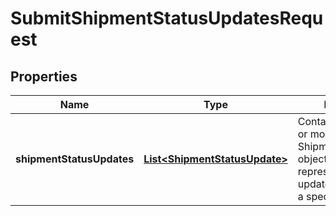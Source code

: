 # SubmitShipmentStatusUpdatesRequest

## Properties
Name | Type | Description | Notes
------------ | ------------- | ------------- | -------------
**shipmentStatusUpdates** | [**List&lt;ShipmentStatusUpdate&gt;**](ShipmentStatusUpdate.md) | Contains a list of one or more ShipmentStatusUpdate objects, each representing an update to the status of a specific shipment. |  [optional]
